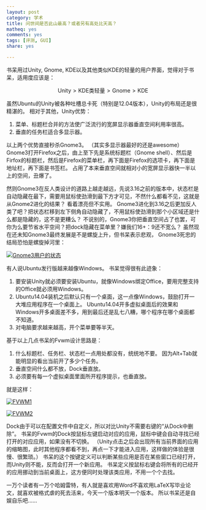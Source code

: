 ```yaml
---
layout: post 
category: 学术
title: 问世间是否此山最高？或者另有高处比天高？
matheq: yes
comments: yes
tags: [评测, GUI]
share: yes

---
```



书呆用过Unity, Gnome, KDE以及其他类似KDE的轻量的用户界面，觉得对于书呆，适用度应该是：

$$\text{Unity} > \text{KDE类轻量} > \text{Gnome} > \text{KDE}$$

虽然Ubuntu的Unity被各种吐槽总卡死（特别是12.04版本），Unity的布局还是很精湛的。
相对于其他，Unity优势：

1. 菜单、标题栏合并的方法使广泛流行的宽屏显示器垂直空间利用率很高。
2. 垂直的任务栏适合多显示器。

以上两个优势直接秒杀Gnome3。
（其实多显示器最好的还是awesome）
Gnome3打开Firefox之后，由上至下先是系统标题栏（Gnome shell）、然后是Firfox的标题栏，然后是Firefox的菜单栏，再下面是Firefox的选项卡，再下面是地址栏，再下面是书签栏。
占用了本来垂直空间就相对小的宽屏显示器快一半以上的空间，丑爆了。

然则Gnome3在反人类设计的道路上越走越远，先说3.16之前的版本中，状态栏是自动隐藏在最下，需要用鼠标使劲滑到最下方才可见，不然什么都看不见，这就是从Gnome2进化的结果？
看着漂亮但不实用。
Gnome3进化到3.16之后更加反人类了吧？把状态栏移到左下侧角自动隐藏了，不用鼠标使劲滑到那个小区域还是什么都是隐藏的，这不是更糟么？
不说别的，Gnome3你把垂直空间占了也罢，可你为么要节省水平空间？把dock隐藏在菜单里？嫌我们16+：9还不宽么？
虽然现在还未知Gnome3最终发展是不是螺旋上升，但书呆表示悲观，
Gnome3死忠的结局恐怕是螺旋掉河里：

<a class="fancybox" rel="gallery1" href="http://ww3.sinaimg.cn/large/6927e7a5gw1et4vxcd6y7g208b08bkjl.gif" title="Gnome3用户的状态"><img src="http://ww3.sinaimg.cn/large/6927e7a5gw1et4vxcd6y7g208b08bkjl.gif" alt="Gnome3用户的状态" /></a>

有人说Ubuntu发行版越来越像Windows。
书呆觉得很有此迹象：

1. 要安装Unity就必须要安装Ubuntu，就像Windows绑定Office，要用完整支持的Office就必须用Windows。
2. Ubuntu14.04装机之后默认只有一个桌面，这一点像Windows，鼓励打开一大堆应用程序在一个桌面上。
Ubuntu14.04开多虚拟桌面后的效果和Windows开多桌面差不多，用到最后还是乱七八糟，哪个程序在哪个桌面都不知道。
3. 对电脑要求越来越高，开个菜单要等半天。

基于以上几点书呆的Fvwm设计思路是：

1. 什么标题栏、任务栏、状态栏一点用处都没有，统统地不要。
因为Alt+Tab就能明显的看出当前开了多少个任务。
2. 垂直空间什么都不放，Dock垂直放。
3. 必须要有每一个虚拟桌面里面所开程序提示，也垂直放。

就是这样：

<a class="fancybox" rel="gallery2" href="http://ww4.sinaimg.cn/large/61dccbaajw1et9tpzipbmj211y0lcdnu.jpg" title="FVWM1"><img src="http://ww4.sinaimg.cn/large/61dccbaajw1et9tpzipbmj211y0lcdnu.jpg" alt="FVWM1" /></a>

<a class="fancybox" rel="gallery2" href="http://ww4.sinaimg.cn/large/61dccbaajw1et9tq1m1wdj211y0lc10s.jpg" title="FVWM2"><img src="http://ww4.sinaimg.cn/large/61dccbaajw1et9tq1m1wdj211y0lc10s.jpg" alt="FVWM2" /></a>

Dock由于可以在配置文件中自定义，所以对比Unity不需要右键的“从Dock中删除”。
书呆的Fvwm的Dock按鼠标左键启动对应的应用，鼠标中键会自动寻找已经打开的对应应用，如果没有不切换。
（Unity点击之后会出现所有当前界面的应用的缩略图，此时其他程序都看不到，再点一下才能进入应用，这样做的体验是很慢、很繁琐。）
书呆的这个按键定义可以判断某些应用是否在某些窗口已经打开，而Unity则不能，反而会打开一个新应用。
书呆定义按鼠标右键会将所有的已经开的应用挪动到当前桌面上，这方便同时处理该类应用，不用一个个去找。

一万个读者有一万个哈姆雷特，有人就是喜欢用Word不喜欢用LaTeX写毕业论文，就喜欢被格式虐的死去活来，今天一个版本明天一个版本。
所以书呆还是自娱自乐吧……
